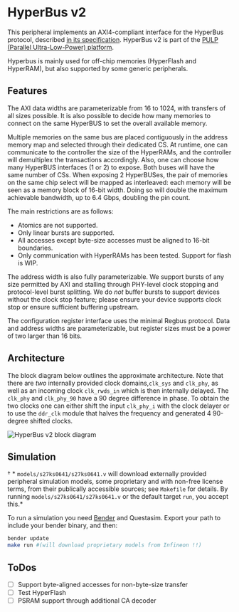 # HyperBus v2

This peripheral implements an AXI4-compliant interface for the HyperBus protocol, described [in its specification](https://www.cypress.com/file/213356/download). HyperBus v2 is part of the [PULP (Parallel Ultra-Low-Power) platform](https://pulp-platform.org/).

Hyperbus is mainly used for off-chip memories (HyperFlash and HyperRAM), but also supported by some generic peripherals.

## Features

The AXI data widths are parameterizable from 16 to 1024, with transfers of all sizes possible. It is also possible to decide how many memories to connect on the same HyperBUS to set the overall available memory.

Multiple memories on the same bus are placed contiguously in the address memory map and selected through their dedicated CS. At runtime, one can communicate to the controller the size
of the HyperRAMs, and the controller will demultiplex the transactions accordingly. Also, one can choose how many HyperBUS interfaces (1 or 2) to expose. Both buses will have the same number of CSs.
When exposing 2 HyperBUSes, the pair of memories on the same chip select will be mapped as interleaved: each memory will be seen as a memory block of 16-bit width. Doing so will double the maximum achievable bandwidth, up to 6.4 Gbps,
doubling the pin count.

The main restrictions are as follows:

- Atomics are not supported.
- Only linear bursts are supported.
- All accesses except byte-size accesses must be aligned to 16-bit boundaries.
- Only communication with HyperRAMs has been tested. Support for flash is WIP.

The address width is also fully parameterizable. We support bursts of any size permitted by AXI and stalling through PHY-level clock stopping and protocol-level burst splitting. We do _not_ buffer bursts to support devices without the clock stop feature; please ensure your device supports clock stop or ensure sufficient buffering upstream.

The configuration register interface uses the minimal Regbus protocol. Data and address widths are parameterizable, but register sizes must be a power of two larger than 16 bits.

## Architecture

The block diagram below outlines the approximate architecture. Note that there are *two* internally provided clock domains,`clk_sys` and `clk_phy`, as well as an incoming clock `clk_rwds_in` which is then internally delayed.
The `clk_phy` and `clk_phy_90` have a 90 degree difference in phase. To obtain the two clocks one can either shift the input `clk_phy_i` with the clock delayer or to use the `ddr_clk` module that halves the frequency and generated 4 90-degree shifted clocks.

![HyperBus v2 block diagram](./docs/axi_hyper.svg)

## Simulation

† * `models/s27ks0641/s27ks0641.v` will download externally provided peripheral simulation models, some proprietary and with non-free license terms, from their publically accessible sources; see `Makefile` for details. By running `models/s27ks0641/s27ks0641.v` or the default target `run`, you accept this.*

To run a simulation you need [Bender](https://github.com/pulp-platform/bender) and Questasim. Export your path to include your bender binary, and then:

```bash
bender update
make run #(will download proprietary models from Infineon !!)
```

## ToDos

- [ ] Support byte-aligned accesses for non-byte-size transfer
- [ ] Test HyperFlash
- [ ] PSRAM support through additional CA decoder
